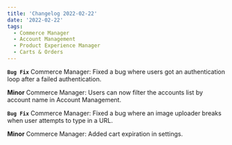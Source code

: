 ```yaml
---
title: 'Changelog 2022-02-22'
date: '2022-02-22'
tags:
  - Commerce Manager
  - Account Management
  - Product Experience Manager
  - Carts & Orders
---
```

**`Bug Fix`** Commerce Manager: Fixed a bug where users got an authentication loop after a failed authentication.

**Minor** Commerce Manager: Users can now filter the accounts list by account name in Account Management.

**`Bug Fix`** Commerce Manager: Fixed a bug where an image uploader breaks when user attempts to type in a URL.

**Minor** Commerce Manager: Added cart expiration in settings.
